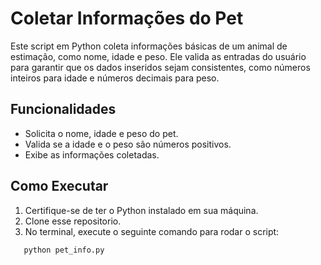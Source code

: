 # Coletar Informações do Pet

Este script em Python coleta informações básicas de um animal de estimação, como nome, idade e peso. Ele valida as entradas do usuário para garantir que os dados inseridos sejam consistentes, como números inteiros para idade e números decimais para peso.

## Funcionalidades

- Solicita o nome, idade e peso do pet.
- Valida se a idade e o peso são números positivos.
- Exibe as informações coletadas.

## Como Executar

1. Certifique-se de ter o Python instalado em sua máquina.
2. Clone esse repositorio.
3. No terminal, execute o seguinte comando para rodar o script:

```bash
   python pet_info.py
```